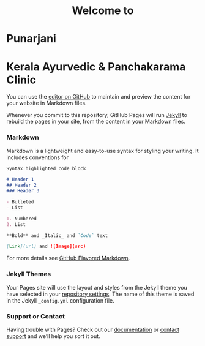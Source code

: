 # <p align="center"> <b> <b> Welcome to </b> 
  
# Punarjani

# Kerala Ayurvedic & Panchakarama Clinic
</b>
</p>

You can use the [editor on GitHub](https://github.com/skakkara-in-ibm-com/Punurjani-Pune/edit/master/index.md) to maintain and preview the content for your website in Markdown files.

Whenever you commit to this repository, GitHub Pages will run [Jekyll](https://jekyllrb.com/) to rebuild the pages in your site, from the content in your Markdown files.

### Markdown

Markdown is a lightweight and easy-to-use syntax for styling your writing. It includes conventions for

```markdown
Syntax highlighted code block

# Header 1
## Header 2
### Header 3

- Bulleted
- List

1. Numbered
2. List

**Bold** and _Italic_ and `Code` text

[Link](url) and ![Image](src)
```

For more details see [GitHub Flavored Markdown](https://guides.github.com/features/mastering-markdown/).

### Jekyll Themes

Your Pages site will use the layout and styles from the Jekyll theme you have selected in your [repository settings](https://github.com/skakkara-in-ibm-com/Punurjani-Pune/settings). The name of this theme is saved in the Jekyll `_config.yml` configuration file.

### Support or Contact

Having trouble with Pages? Check out our [documentation](https://help.github.com/categories/github-pages-basics/) or [contact support](https://github.com/contact) and we’ll help you sort it out.
